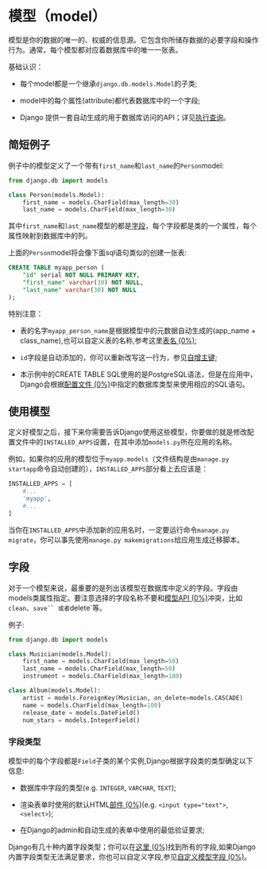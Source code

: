 # 模型（model）

模型是你的数据的唯一的、权威的信息源。它包含你所储存数据的必要字段和操作行为。通常，每个模型都对应着数据库中的唯一一张表。

基础认识：

* 每个model都是一个继承`django.db.models.Model`的子类;

* model中的每个属性(attribute)都代表数据库中的一个字段;

* Django 提供一套自动生成的用于数据库访问的API；详见[执行查询](https://docs.djangoproject.com/en/1.11/topics/db/queries/)。

## 简短例子

例子中的模型定义了一个带有`first_name`和`last_name`的`Person`model:

```python
from django.db import models

class Person(models.Model):
    first_name = models.CharField(max_length=30)
    last_name = models.CharField(max_length=30)
```

其中`first_name`和`last_name`模型的都是[字段](#fields)，每个字段都是类的一个属性，每个属性映射到数据库中的列。

上面的`Person`model将会像下面sql语句类似的创建一张表:

```sql
CREATE TABLE myapp_person (
    "id" serial NOT NULL PRIMARY KEY,
    "first_name" varchar(30) NOT NULL,
    "last_name" varchar(30) NOT NULL
);
```

特别注意：

* 表的名字`myapp_person_name`是根据模型中的元数据自动生成的(app_name + class_name),也可以自定义表的名称,参考这里[表名 (0%)](https://docs.djangoproject.com/en/1.11/ref/models/options/#table-names);

* `id`字段是自动添加的，你可以重新改写这一行为，参见[自增主键](#Automatic_primary_key_fields);

* 本示例中的CREATE TABLE SQL使用的是PostgreSQL语法，但是在应用中，Django会根据[配置文件 (0%)](https://docs.djangoproject.com/en/1.10/topics/settings/)中指定的数据库类型来使用相应的SQL语句。

## 使用模型

定义好模型之后，接下来你需要告诉Django使用这些模型，你要做的就是修改配置文件中的`INSTALLED_APPS`设置，在其中添加`models.py`所在应用的名称。

例如，如果你的应用的模型位于`myapp.models`（文件结构是由`manage.py startapp`命令自动创建的），`INSTALLED_APPS`部分看上去应该是：

```python
INSTALLED_APPS = [
    #...
    'myapp',
    #...
]
```

当你在`INSTALLED_APPS`中添加新的应用名时，一定要运行命令`manage.py migrate`，你可以事先使用`manage.py makemigrations`给应用生成迁移脚本。


## <span id = "fields">字段</span>

对于一个模型来说，最重要的是列出该模型在数据库中定义的字段。字段由models类属性指定。要注意选择的字段名称不要和[模型API (0%)](https://docs.djangoproject.com/en/1.10/ref/models/instances/)冲突，比如`clean`、`save`` 或者`delete`等。

例子:
```python
from django.db import models

class Musician(models.Model):
    first_name = models.CharField(max_length=50)
    last_name = models.CharField(max_length=50)
    instrument = models.CharField(max_length=100)

class Album(models.Model):
    artist = models.ForeignKey(Musician, on_delete=models.CASCADE)
    name = models.CharField(max_length=100)
    release_date = models.DateField()
    num_stars = models.IntegerField()
```
### 字段类型

模型中的每个字段都是`Field`子类的某个实例,Django根据字段类的类型确定以下信息:

* 数据库中字段的类型(e.g. `INTEGER`, `VARCHAR`, `TEXT`);

* 渲染表单时使用的默认HTML[部件 (0%)](https://docs.djangoproject.com/en/1.10/ref/forms/widgets/)(e.g. `<input type="text">`, `<select>`);

* 在Django的admin和自动生成的表单中使用的最低验证要求;

Django有几十种内置字段类型；你可以在[这里 (0%)](https://docs.djangoproject.com/en/1.10/ref/models/fields/#model-field-types)找到所有的字段,如果Django内置字段类型无法满足要求，你也可以自定义字段,参见[自定义模型字段 (0%)](https://docs.djangoproject.com/en/1.10/howto/custom-model-fields/)。
